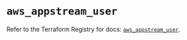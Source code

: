 # `aws_appstream_user`

Refer to the Terraform Registry for docs: [`aws_appstream_user`](https://registry.terraform.io/providers/hashicorp/aws/5.64.0/docs/resources/appstream_user).
